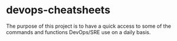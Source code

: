 # devops-cheatsheets
The purpose of this project is to have a quick access to some of the commands and functions DevOps/SRE use on a daily basis.
